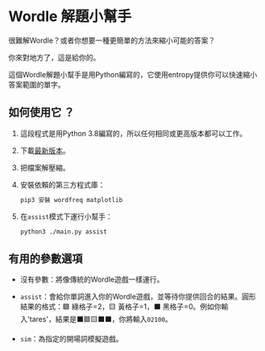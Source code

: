# Wordle 解題小幫手

很難解Wordle？或者你想要一種更簡單的方法來縮小可能的答案？

你來對地方了，這是給你的。

這個Wordle解題小幫手是用Python編寫的，它使用entropy提供你可以快速縮小答案範圍的單字。

## 如何使用它 ？

1. 這段程式是用Python 3.8編寫的，所以任何相同或更高版本都可以工作。

1. 下載[最新版本](https://github.com/Umar-Turdiev/Wordle-Solver/releases/tag/1.0.0)。

1. 把檔案解壓縮。

1. 安裝依賴的第三方程式庫：

    ```sh
    pip3 安裝 wordfreq matplotlib
    ```

1. 在`assist`模式下運行小幫手：

    ```sh
    python3 ./main.py assist
    ```

## 有用的參數選項

* 沒有參數：將像傳統的Wordle遊戲一樣運行。

* `assist`：會給你單詞進入你的Wordle遊戲，並等待你提供回合的結果。圓形結果的格式：🟩 綠格子=2，🟨 黃格子=1，⬛️ 黑格子=0。例如你輸入'tares'，結果是⬛️🟩🟨⬛️⬛️，你將輸入`02100`。

* `sim`：為指定的開場詞模擬遊戲。
